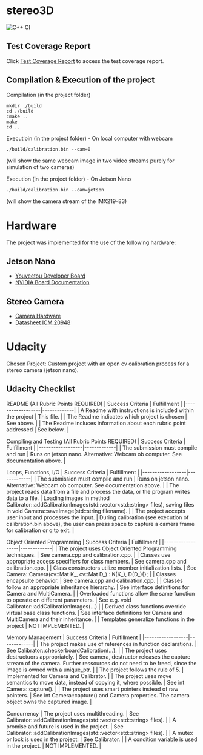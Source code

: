 # stereo3D

![C++ CI](https://github.com/graebe/stereo3D/workflows/C++%20CI/badge.svg)

## Test Coverage Report
Click [Test Coverage Report](https://graebe.github.io/stereo3d/) to access the test coverage report.

## Compilation & Execution of the project

Compilation (in the project folder)
```
mkdir ./build
cd ./build
cmake ..
make
cd ..
```

Executioin (in the project folder) - On local computer with webcam
```
./build/calibration.bin --cam=0
```
(will show the same webcam image in two video streams purely for simulation of two cameras)


Execution (in the project folder) - On Jetson Nano
```
./build/calibration.bin --cam=jetson
```
(will show the camera stream of the IMX219-83)

# Hardware

The project was implemented for the use of the following hardware:
## Jetson Nano
- [Youyeetou Developer Board](https://www.youyeetoo.com/products/subkit-nano-kit-new-nvidia-jetson-nano-b01-develop-kit-version-linux-demo-board-deep-learning-ai-development-board-platform?VariantsId=10564)
- [NVIDIA Board Documentation](https://developer.download.nvidia.com/assets/embedded/secure/jetson/Nano/docs/SP-09732-001_v1.1.pdf?c3FtYvv4EL6RsdZGTorQcMFfUhYwAfFfiXUZaUWWFAuoLkbt80nvOGVsobp9agFTPMDcqa_71oQHeeNjXiPsSNrlK63eZuTxqtPmF_ptI_7FtkGTR3v8gwr_8cWALD9OLs4K8apzEQwSI0uEICKq8wI5r79wnXyCsPPe7A==&t=eyJscyI6ImdzZW8iLCJsc2QiOiJodHRwczovL3d3dy5nb29nbGUuY29tLyJ9)
## Stereo Camera
- [Camera Hardware](https://www.waveshare.com/wiki/IMX219-83_Stereo_Camera)
- [Datasheet ICM 20948](https://www.waveshare.com/w/upload/1/18/DS-000189-ICM-20948-v1.3.pdf)


# Udacity

Chosen Project:
Custom project with an open cv calibration process for a stereo camera (jetson nano).
## Udacity Checklist

README (All Rubric Points REQUIRED)
| Success Criteria | Fulfillment |
|------------------|-------------|
| A Readme with instructions is included within the project | This file. |
| The Readme indicates which project is chosen | See above. |
| The Readme incluces information about each rubric point addressed | See below. |

Compiling and Testing (All Rubric Points REQUIRED)
| Success Criteria | Fulfillment |
|------------------|-------------|
| The submission must compile and run | Runs on jetson nano. Alternative: Webcam ob computer. See documentation above. |

Loops, Functions, I/O
| Success Criteria | Fulfillment |
|------------------|-------------|
| The submission must compile and run | Runs on jetson nano. Alternative: Webcam ob computer. See documentation above. |
| The project reads data from a file and process the data, or the program writes data to a file. | Loading images in method Calibrator::addCalibrationImages(std::vector\<std::string\> files), saving files in void Camera::saveImage(std::string filename). |
| The project accepts user input and processes the input. | During calibration (see execution of calibration.bin above), the user can press space to capture a camera frame for calibration or q to exit. |

Object Oriented Programming
| Success Criteria | Fulfillment |
|------------------|-------------|
| The project uses Object Oriented Programming techniques. | See camera.cpp and calibration.cpp. |
| Classes use appropriate access specifiers for class members. | See camera.cpp and calibration.cpp. |
| Class constructors utilize member initialization lists. | See Camera::Camera(cv::Mat K_, cv::Mat D_) : K(K_), D(D_){}; |
| Classes encapsulte behavior. | See camera.cpp and calibration.cpp. |
| Classes follow an appropriate inheritance hierarchy. | See interface definitions for Camera and MultiCamera. |
| Overloaded functions allow the same function to operate on different parameters. | See e.g. void Calibrator::addCalibrationImages(...) |
| Derived class functions override virtual base class functions. | See interface definitions for Camera and MultiCamera and their inheritance. |
| Templates generalize functions in the project | NOT IMPLEMENTED. |

Memory Management
| Success Criteria | Fulfillment |
|------------------|-------------|
| The project makes use of references in function declarations. | See Calibrator::checkerboardCalibration(...). |
| The project uses destructuors appropriately. | See camera, destructor releases the capture stream of the camera. Further ressources do not need to be freed, since the image is owned with a unique_ptr. |
| The project follows the rule of 5. | Implemented for Camera and Calibrator. |
| The project uses move semantics to move data, instead of copying it, where possible. | See int Camera::capture(). |
| The project uses smart pointers instead of raw pointers. | See int Camera::capture() and Camera properties. The camera object owns the captured image. |

Concurrency
| The project uses multithreading. | See Calibrator::addCalibrationImages(std::vector\<std::string\> files). |
| A promise and future is used in the project. | See Calibrator::addCalibrationImages(std::vector\<std::string\> files). |
| A mutex or lock is used in the project. | See Calibrator. |
| A condition variable is used in the project. | NOT IMPLEMENTED. |
